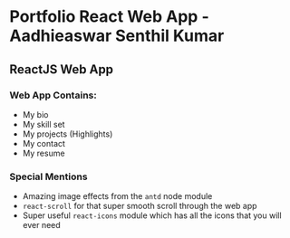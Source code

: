 # Portfolio React Web App - Aadhieaswar Senthil Kumar

## ReactJS Web App

### Web App Contains:
- My bio
- My skill set
- My projects (Highlights)
- My contact
- My resume

### Special Mentions
- Amazing image effects from the `antd` node module
- `react-scroll` for that super smooth scroll through the web app
- Super useful `react-icons` module which has all the icons that you will ever need

